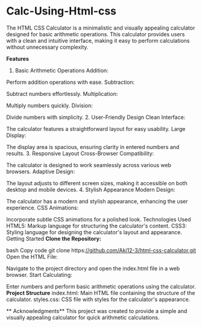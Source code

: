 # Calc-Using-Html-css
The HTML CSS Calculator is a minimalistic and visually appealing calculator designed for basic arithmetic operations. This calculator provides users with a clean and intuitive interface, making it easy to perform calculations without unnecessary complexity.

 
**Features**
1. Basic Arithmetic Operations
Addition:

Perform addition operations with ease.
Subtraction:

Subtract numbers effortlessly.
Multiplication:

Multiply numbers quickly.
Division:

Divide numbers with simplicity.
2. User-Friendly Design
Clean Interface:

The calculator features a straightforward layout for easy usability.
Large Display:

The display area is spacious, ensuring clarity in entered numbers and results.
3. Responsive Layout
Cross-Browser Compatibility:

The calculator is designed to work seamlessly across various web browsers.
Adaptive Design:

The layout adjusts to different screen sizes, making it accessible on both desktop and mobile devices.
4. Stylish Appearance
Modern Design:

The calculator has a modern and stylish appearance, enhancing the user experience.
CSS Animations:

Incorporate subtle CSS animations for a polished look.
Technologies Used
HTML5: Markup language for structuring the calculator's content.
CSS3: Styling language for designing the calculator's layout and appearance.
Getting Started
**Clone the Repository:**

bash
Copy code
git clone https:[//github.com/Aki12-3/html-css-calculator.git](https://github.com/Aki12-3/Calc-Using-Html-css/tree/main)
Open the HTML File:

Navigate to the project directory and open the index.html file in a web browser.
Start Calculating:

Enter numbers and perform basic arithmetic operations using the calculator.
**Project Structure**
index.html: Main HTML file containing the structure of the calculator.
styles.css: CSS file with styles for the calculator's appearance.
 

 
**
Acknowledgments**
This project was created to provide a simple and visually appealing calculator for quick arithmetic calculations.
 
